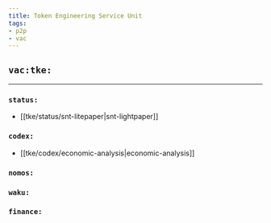```yaml
---
title: Token Engineering Service Unit
tags:
- p2p
- vac
---
```


## `vac:tke:`
---


### `status:`
* [[tke/status/snt-litepaper|snt-lightpaper]]

### `codex:`
* [[tke/codex/economic-analysis|economic-analysis]]

### `nomos:`


### `waku:`


### `finance:`

